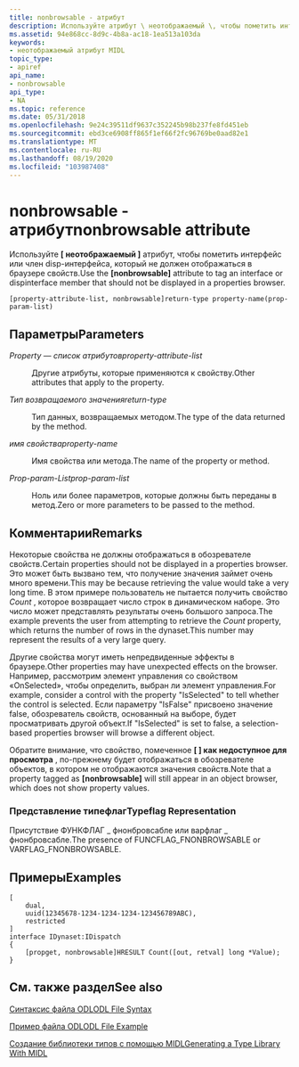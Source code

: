 ```yaml
---
title: nonbrowsable - атрибут
description: Используйте атрибут \ неотображаемый \, чтобы пометить интерфейс или член disp-интерфейса, который не должен отображаться в браузере свойств.
ms.assetid: 94e868cc-8d9c-4b8a-ac18-1ea513a103da
keywords:
- неотображаемый атрибут MIDL
topic_type:
- apiref
api_name:
- nonbrowsable
api_type:
- NA
ms.topic: reference
ms.date: 05/31/2018
ms.openlocfilehash: 9e24c39511df9637c352245b98b237fe8fd451eb
ms.sourcegitcommit: ebd3ce6908ff865f1ef66f2fc96769be0aad82e1
ms.translationtype: MT
ms.contentlocale: ru-RU
ms.lasthandoff: 08/19/2020
ms.locfileid: "103987408"
---
```

# <a name="nonbrowsable-attribute"></a><span data-ttu-id="db6ff-104">nonbrowsable - атрибут</span><span class="sxs-lookup"><span data-stu-id="db6ff-104">nonbrowsable attribute</span></span>

<span data-ttu-id="db6ff-105">Используйте **\[ неотображаемый \]** атрибут, чтобы пометить интерфейс или член disp-интерфейса, который не должен отображаться в браузере свойств.</span><span class="sxs-lookup"><span data-stu-id="db6ff-105">Use the **\[nonbrowsable\]** attribute to tag an interface or dispinterface member that should not be displayed in a properties browser.</span></span>

``` syntax
[property-attribute-list, nonbrowsable]return-type property-name(prop-param-list)
```

## <a name="parameters"></a><span data-ttu-id="db6ff-106">Параметры</span><span class="sxs-lookup"><span data-stu-id="db6ff-106">Parameters</span></span>

<dl> <dt>

<span data-ttu-id="db6ff-107">*Property — список атрибутов*</span><span class="sxs-lookup"><span data-stu-id="db6ff-107">*property-attribute-list*</span></span> 
</dt> <dd>

<span data-ttu-id="db6ff-108">Другие атрибуты, которые применяются к свойству.</span><span class="sxs-lookup"><span data-stu-id="db6ff-108">Other attributes that apply to the property.</span></span>

</dd> <dt>

<span data-ttu-id="db6ff-109">*Тип возвращаемого значения*</span><span class="sxs-lookup"><span data-stu-id="db6ff-109">*return-type*</span></span> 
</dt> <dd>

<span data-ttu-id="db6ff-110">Тип данных, возвращаемых методом.</span><span class="sxs-lookup"><span data-stu-id="db6ff-110">The type of the data returned by the method.</span></span>

</dd> <dt>

<span data-ttu-id="db6ff-111">*имя свойства*</span><span class="sxs-lookup"><span data-stu-id="db6ff-111">*property-name*</span></span> 
</dt> <dd>

<span data-ttu-id="db6ff-112">Имя свойства или метода.</span><span class="sxs-lookup"><span data-stu-id="db6ff-112">The name of the property or method.</span></span>

</dd> <dt>

<span data-ttu-id="db6ff-113">*Prop-param-List*</span><span class="sxs-lookup"><span data-stu-id="db6ff-113">*prop-param-list*</span></span> 
</dt> <dd>

<span data-ttu-id="db6ff-114">Ноль или более параметров, которые должны быть переданы в метод.</span><span class="sxs-lookup"><span data-stu-id="db6ff-114">Zero or more parameters to be passed to the method.</span></span>

</dd> </dl>

## <a name="remarks"></a><span data-ttu-id="db6ff-115">Комментарии</span><span class="sxs-lookup"><span data-stu-id="db6ff-115">Remarks</span></span>

<span data-ttu-id="db6ff-116">Некоторые свойства не должны отображаться в обозревателе свойств.</span><span class="sxs-lookup"><span data-stu-id="db6ff-116">Certain properties should not be displayed in a properties browser.</span></span> <span data-ttu-id="db6ff-117">Это может быть вызвано тем, что получение значения займет очень много времени.</span><span class="sxs-lookup"><span data-stu-id="db6ff-117">This may be because retrieving the value would take a very long time.</span></span> <span data-ttu-id="db6ff-118">В этом примере пользователь не пытается получить свойство *Count* , которое возвращает число строк в динамическом наборе. Это число может представлять результаты очень большого запроса.</span><span class="sxs-lookup"><span data-stu-id="db6ff-118">The example prevents the user from attempting to retrieve the *Count* property, which returns the number of rows in the dynaset.This number may represent the results of a very large query.</span></span>

<span data-ttu-id="db6ff-119">Другие свойства могут иметь непредвиденные эффекты в браузере.</span><span class="sxs-lookup"><span data-stu-id="db6ff-119">Other properties may have unexpected effects on the browser.</span></span> <span data-ttu-id="db6ff-120">Например, рассмотрим элемент управления со свойством «OnSelected», чтобы определить, выбран ли элемент управления.</span><span class="sxs-lookup"><span data-stu-id="db6ff-120">For example, consider a control with the property "IsSelected" to tell whether the control is selected.</span></span> <span data-ttu-id="db6ff-121">Если параметру "IsFalse" присвоено значение false, обозреватель свойств, основанный на выборе, будет просматривать другой объект.</span><span class="sxs-lookup"><span data-stu-id="db6ff-121">If "IsSelected" is set to false, a selection-based properties browser will browse a different object.</span></span>

<span data-ttu-id="db6ff-122">Обратите внимание, что свойство, помеченное **\[ \] как недоступное для просмотра** , по-прежнему будет отображаться в обозревателе объектов, в котором не отображаются значения свойств.</span><span class="sxs-lookup"><span data-stu-id="db6ff-122">Note that a property tagged as **\[nonbrowsable\]** will still appear in an object browser, which does not show property values.</span></span>

### <a name="typeflag-representation"></a><span data-ttu-id="db6ff-123">Представление типефлаг</span><span class="sxs-lookup"><span data-stu-id="db6ff-123">Typeflag Representation</span></span>

<span data-ttu-id="db6ff-124">Присутствие ФУНКФЛАГ \_ фнонбровсабле или варфлаг \_ фнонбровсабле.</span><span class="sxs-lookup"><span data-stu-id="db6ff-124">The presence of FUNCFLAG\_FNONBROWSABLE or VARFLAG\_FNONBROWSABLE.</span></span>

## <a name="examples"></a><span data-ttu-id="db6ff-125">Примеры</span><span class="sxs-lookup"><span data-stu-id="db6ff-125">Examples</span></span>

``` syntax
[
    dual,
    uuid(12345678-1234-1234-1234-123456789ABC),
    restricted
]
interface IDynaset:IDispatch
{
    [propget, nonbrowsable]HRESULT Count([out, retval] long *Value);
}
```

## <a name="see-also"></a><span data-ttu-id="db6ff-126">См. также раздел</span><span class="sxs-lookup"><span data-stu-id="db6ff-126">See also</span></span>

<dl> <dt>

[<span data-ttu-id="db6ff-127">Синтаксис файла ODL</span><span class="sxs-lookup"><span data-stu-id="db6ff-127">ODL File Syntax</span></span>](/previous-versions/windows/desktop/automat/odl-file-syntax)
</dt> <dt>

[<span data-ttu-id="db6ff-128">Пример файла ODL</span><span class="sxs-lookup"><span data-stu-id="db6ff-128">ODL File Example</span></span>](/previous-versions/windows/desktop/automat/odl-file-example)
</dt> <dt>

[<span data-ttu-id="db6ff-129">Создание библиотеки типов с помощью MIDL</span><span class="sxs-lookup"><span data-stu-id="db6ff-129">Generating a Type Library With MIDL</span></span>](generating-a-type-library-with-midl-2.md)
</dt> </dl>

 

 